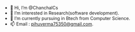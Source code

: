 - 👋 Hi, I’m @ChanchalCs
- 👀 I’m interested in Research(software development).
- 🌱 I’m currently pursuing in Btech from Computer Science.
- 📫 Email : pihuverma75350@gmail.com.
